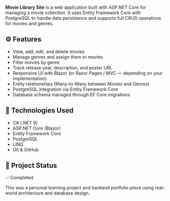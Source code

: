 **Movie Library Site** is a web application built with ASP.NET Core for managing a movie collection. It uses Entity Framework Core with PostgreSQL to handle data persistence and supports full CRUD operations for movies and genres.

⚙️ **Features**  
---  
- View, add, edit, and delete movies  
- Manage genres and assign them to movies  
- Filter movies by genre  
- Track release year, description, and poster URL  
- Responsive UI with Blazor (or Razor Pages / MVC — depending on your implementation)  
- Entity relationships (Many-to-Many between Movies and Genres)  
- PostgreSQL integration via Entity Framework Core  
- Database schema managed through EF Core migrations  

🧰 **Technologies Used**  
---  
- C# (.NET 9)  
- ASP.NET Core (Blazor)  
- Entity Framework Core  
- PostgreSQL  
- LINQ  
- Git & GitHub  

📌 **Project Status**  
---  
✅ Completed  

This was a personal learning project and backend portfolio piece using real-world architecture and database design.

